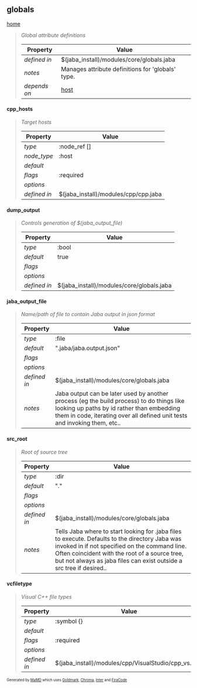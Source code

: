 ## globals
[home](index.html)
> 
> _Global attribute definitions_
> 
> | Property | Value  |
> |-|-|
> | _defined in_ | $(jaba_install)/modules/core/globals.jaba |
> | _notes_ | Manages attribute definitions for 'globals' type.  |
> | _depends on_ | [host](jaba_type_host.html) |
> 

<a id="cpp_hosts"></a>
#### cpp_hosts
> _Target hosts_
> 
> | Property | Value  |
> |-|-|
> | _type_ | :node_ref [] |
> | _node_type_ | :host |
> | _default_ |  |
> | _flags_ | :required |
> | _options_ |  |
> | _defined in_ | $(jaba_install)/modules/cpp/cpp.jaba |
>
<a id="dump_output"></a>
#### dump_output
> _Controls generation of $(jaba_output_file)_
> 
> | Property | Value  |
> |-|-|
> | _type_ | :bool |
> | _default_ | true |
> | _flags_ |  |
> | _options_ |  |
> | _defined in_ | $(jaba_install)/modules/core/globals.jaba |
>
<a id="jaba_output_file"></a>
#### jaba_output_file
> _Name/path of file to contain Jaba output in json format_
> 
> | Property | Value  |
> |-|-|
> | _type_ | :file |
> | _default_ | ".jaba/jaba.output.json" |
> | _flags_ |  |
> | _options_ |  |
> | _defined in_ | $(jaba_install)/modules/core/globals.jaba |
> | _notes_ | Jaba output can be later used by another process (eg the build process) to do things like looking up paths by id rather than embedding them in code, iterating over all defined unit tests and invoking them, etc..  |
>
<a id="src_root"></a>
#### src_root
> _Root of source tree_
> 
> | Property | Value  |
> |-|-|
> | _type_ | :dir |
> | _default_ | "." |
> | _flags_ |  |
> | _options_ |  |
> | _defined in_ | $(jaba_install)/modules/core/globals.jaba |
> | _notes_ | Tells Jaba where to start looking for .jaba files to execute. Defaults to the directory Jaba was invoked in if not specified on the command line. Often coincident with the root of a source tree, but not always as jaba files can exist outside a src tree if desired..  |
>
<a id="vcfiletype"></a>
#### vcfiletype
> _Visual C++ file types_
> 
> | Property | Value  |
> |-|-|
> | _type_ | :symbol {} |
> | _default_ |  |
> | _flags_ | :required |
> | _options_ |  |
> | _defined in_ | $(jaba_install)/modules/cpp/VisualStudio/cpp_vs.jaba |
>
<sub><sup>Generated by <a href="https://github.com/ishani/MaMD">MaMD</a> which uses <a href="https://github.com/yuin/goldmark">Goldmark</a>, <a href="https://github.com/alecthomas/chroma">Chroma</a>, <a href="https://rsms.me/inter">Inter</a> and <a href="https://github.com/tonsky/FiraCode">FiraCode</a></sup></sub>
